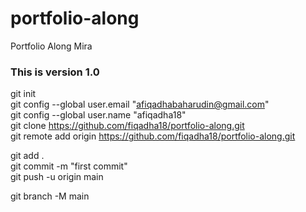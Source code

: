 # portfolio-along
Portfolio Along Mira

### This is version 1.0

git init<br>
git config --global user.email "afiqadhabaharudin@gmail.com"<br>
git config --global user.name "afiqadha18"<br>
git clone https://github.com/fiqadha18/portfolio-along.git<br>
git remote add origin https://github.com/fiqadha18/portfolio-along.git<br>

git add . <br>
git commit -m "first commit" <br>
git push -u origin main<br>

git branch -M main<br>